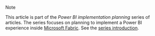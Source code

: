 > [!NOTE]
> This article is part of the *Power BI implementation planning* series of articles. The series focuses on planning to implement a Power BI experience inside [Microsoft Fabric](/fabric/get-started/microsoft-fabric-overview). See the [series introduction](../powerbi-implementation-planning-introduction.md).
